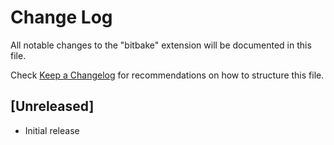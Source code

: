 # Change Log
All notable changes to the "bitbake" extension will be documented in this file.

Check [Keep a Changelog](http://keepachangelog.com/) for recommendations on how to structure this file.

## [Unreleased]
- Initial release